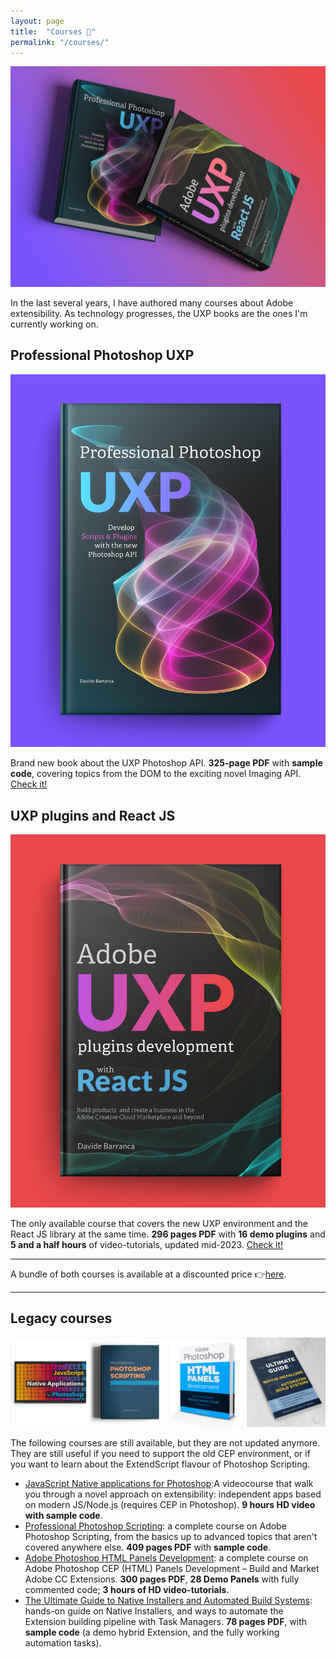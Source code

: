 ```yaml
---
layout: page
title:  "Courses 📙"
permalink: "/courses/"
---
```


[![UXP Courses](/assets/img/courses/uxp-bundle.jpg)](https://www.ps-scripting.com)

In the last several years, I have authored many courses about Adobe extensibility. As technology progresses, the UXP books are the ones I'm currently working on. 

## Professional Photoshop UXP

[![Professional Photoshop UXP](/assets/img/courses/propsuxpcourse.jpg)](https://www.ps-scripting.com/professional-ps-uxp.html)

Brand new book about the UXP Photoshop API. **325-page PDF** with **sample code**, covering topics from the DOM to the exciting novel Imaging API. [Check it!](https://www.ps-scripting.com/professional-ps-uxp.html)

## UXP plugins and React JS

[![Adobe UXP plugins development with React JS](/assets/img/courses/uxpcourse.jpg)](https://www.ps-scripting.com/uxp-react.html)

The only available course that covers the new UXP environment and the React JS library at the same time. **296 pages PDF** with **16 demo plugins** and **5 and a half hours** of video-tutorials, updated mid-2023. [Check it!](https://www.ps-scripting.com/uxp-react.html)

---

A bundle of both courses is available at a discounted price 👉[here](https://www.ps-scripting.com/bundles.html).


---

## Legacy courses

[![UXP Courses](/assets/img/courses/legacy.jpg)](https://www.ps-scripting.com/index.html#bloc-46)

The following courses are still available, but they are not updated anymore. They are still useful if you need to support the old CEP environment, or if you want to learn about the ExtendScript flavour of Photoshop Scripting.

- [JavaScript Native applications for Photoshop](https://www.ps-scripting.com/js-native-apps-for-photoshop.html):A videocourse that walk you through a novel approach on extensibility: independent apps based on modern JS/Node.js (requires CEP in Photoshop). **9 hours HD video with sample code**.
- [Professional Photoshop Scripting](https://www.ps-scripting.com/ps-scripting.html): a complete course on Adobe Photoshop Scripting, from the basics up to advanced topics that aren't covered anywhere else. **409 pages PDF** with **sample code**.
- [Adobe Photoshop HTML Panels Development](https://www.ps-scripting.com/html-panels.html): a complete course on Adobe Photoshop CEP (HTML) Panels Development – Build and Market Adobe CC Extensions. **300 pages PDF**, **28 Demo Panels** with fully commented code; **3 hours of HD video-tutorials**. 
- [The Ultimate Guide to Native Installers and Automated Build Systems](/2018/01/ultimate-guide-native-installers-automated-build-system/): hands-on guide on Native Installers, and ways to automate the Extension building pipeline with Task Managers. **78 pages PDF**, with **sample code** (a demo hybrid Extension, and the fully working automation tasks).